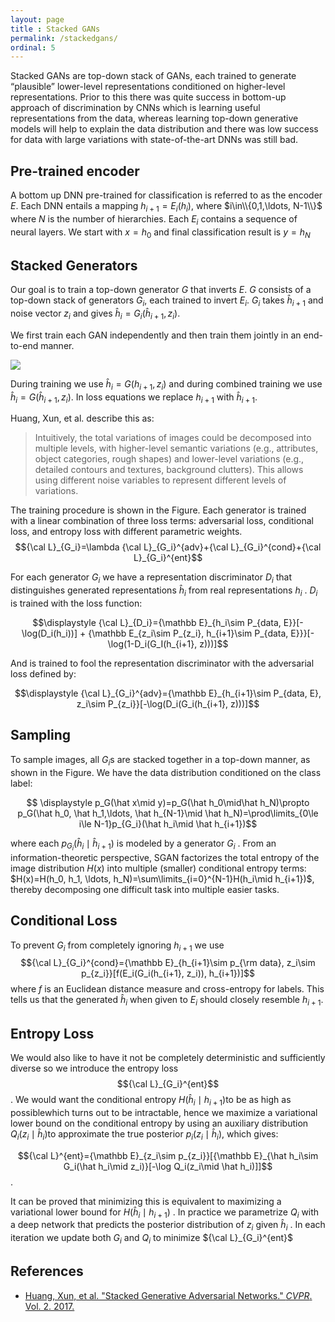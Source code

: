 ```yaml
---
layout: page
title : Stacked GANs
permalink: /stackedgans/
ordinal: 5
---
```


Stacked GANs are top-down stack of GANs, each trained to generate “plausible” lower-level representations conditioned on higher-level representations. Prior to this there was quite success in bottom-up approach of discrimination by CNNs which is learning useful representations from the data, whereas learning top-down generative models will help to explain the data distribution and there was low success for data with large variations with state-of-the-art DNNs was still bad.

## Pre-trained encoder

A bottom up DNN pre-trained for classification is referred to as the encoder $E$. Each DNN entails a mapping $h_{i+1}=E_i(h_i)$, where $i\in\\{0,1,\ldots, N-1\\}$ where $N$ is the number of hierarchies. Each $E_i$ contains a sequence of neural layers. We start with $x=h_0$ and final classification result is $y=h_N$

## Stacked Generators

 Our goal is to train a top-down generator $G$ that inverts $E$. $G$ consists of a top-down stack of generators $G_i$, each trained to invert $E_i$. $G_i$ takes $\hat h_{i+1}$ and noise vector $z_i$ and gives $\hat h_i=G_i(\hat h_{i+1}, z_i)$.

We first train each GAN independently and then train them jointly in an end-to-end manner.

![]({{site.baseurl}}/images/stackGAN.png)

During training we use $\hat h_i=G(h_{i+1}, z_i)$ and during combined training we use $\hat h_i=G(\hat h_{i+1}, z_i)$. In loss equations we replace  $h_{i+1}$ with $\hat h_{i+1}$.

Huang, Xun, et al. describe this as:

>  Intuitively, the total variations of images could be decomposed into multiple levels, with higher-level semantic variations (e.g., attributes, object categories, rough shapes) and lower-level variations (e.g., detailed contours and textures, background clutters). This allows using different noise variables to represent different levels of variations. 

The training procedure is shown in the Figure. Each generator  is trained with a linear combination of three loss terms: adversarial loss, conditional loss, and entropy loss with different parametric weights.  
$${\cal L}_{G_i}=\lambda {\cal L}_{G_i}^{adv}+{\cal L}_{G_i}^{cond}+{\cal L}_{G_i}^{ent}$$

For each generator $G_i$ we have a representation discriminator $D_i$ that distinguishes generated representations $\hat h_i$ from real representations $h_i$ . $D_i$ is trained with the loss function:

$$\displaystyle {\cal L}_{D_i}={\mathbb E}_{h_i\sim P_{data, E}}[-\log(D_i(h_i))] + {\mathbb E_{z_i\sim P_{z_i}, h_{i+1}\sim P_{data, E}}}[-\log(1-D_i(G_I(h_{i+1}, z)))]$$

And  is trained to fool the representation discriminator  with the adversarial loss defined by:

$$\displaystyle {\cal L}_{G_i}^{adv}={\mathbb E}_{h_{i+1}\sim P_{data, E}, z_i\sim P_{z_i}}[-\log(D_i(G_i(h_{i+1}, z)))]​$$

## Sampling

To sample images, all $G_i$s are stacked together in a top-down manner, as shown in the Figure. We have the data distribution conditioned on the class label: 

$$ \displaystyle p_G(\hat x\mid y)=p_G(\hat h_0\mid\hat h_N)\propto p_G(\hat h_0, \hat h_1,\ldots, \hat h_{N-1}\mid \hat h_N)=\prod\limits_{0\le i\le N-1}p_{G_i}(\hat h_i\mid \hat h_{i+1})$$

where each $p_{G_i}(\hat h_i\mid \hat h_{i+1})$ is modeled by a generator  $G_i$ . From an information-theoretic perspective, SGAN factorizes the total entropy of the image distribution $H(x)$ into multiple (smaller) conditional entropy terms:  $H(x)=H(h_0, h_1, \ldots, h_N)=\sum\limits_{i=0}^{N-1}H(h_i\mid h_{i+1})$, thereby decomposing one difficult task into multiple easier tasks.

## Conditional Loss

To prevent $G_i$ from completely ignoring $h_{i+1}$ we use $${\cal L}_{G_i}^{cond}={\mathbb E}_{h_{i+1}\sim p_{\rm data}, z_i\sim p_{z_i}}[f(E_i(G_i(h_{i+1}, z_i)), h_{i+1})]$$ where $f$ is an Euclidean distance measure and cross-entropy for labels. This tells us that the generated $\hat h_{i}$ when given to $E_i$ should closely resemble $h_{i+1}$.

## Entropy Loss

We would also like to have it not be completely deterministic and sufficiently diverse so we introduce the entropy loss $${\cal L}_{G_i}^{ent}​$$. We would want the conditional entropy  $H(\hat h_i\mid h_{i+1})​$ to be as high as possiblewhich turns out to be intractable, hence we maximize a variational lower bound on the conditional entropy by using an auxiliary distribution $Q_i(z_i\mid \hat h_i)​$ to approximate the true posterior  $p_i(z_i\mid \hat h_i)​$, which gives:

  $${\cal L}^{ent}={\mathbb E}_{z_i\sim p_{z_i}}[{\mathbb E}_{\hat h_i\sim G_i(\hat h_i\mid z_i)}[-\log Q_i(z_i\mid \hat h_i)]]$$ .

It can be proved that minimizing this is equivalent to maximizing a variational lower bound for  $H(\hat h_i\mid h_{i+1})$ . In practice we parametrize  $Q_i$ with a deep network that predicts the posterior distribution of $z_i$ given $\hat h_i$ . In each iteration we update both  $G_i$ and $Q_i$ to minimize ${\cal L}_{G_i}^{ent}$

## References 

- [Huang, Xun, et al. "Stacked Generative Adversarial Networks." *CVPR*. Vol. 2. 2017.](https://arxiv.org/pdf/1612.04357.pdf)
